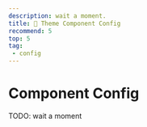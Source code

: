 ```yaml
---
description: wait a moment.
title: 🔧 Theme Component Config
recommend: 5
top: 5
tag:
 - config
---
```


# Component Config

TODO: wait a moment
